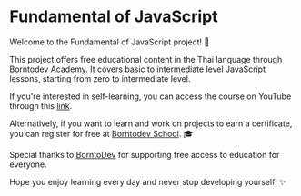 # Fundamental of JavaScript

Welcome to the Fundamental of JavaScript project! 🚀

This project offers free educational content in the Thai language through Borntodev Academy. It covers basic to intermediate level JavaScript lessons, starting from zero to intermediate level.

If you're interested in self-learning, you can access the course on YouTube through this [link](https://www.youtube.com/watch?v=pKsEQN3z54E&ab_channel=BorntoDev).

Alternatively, if you want to learn and work on projects to earn a certificate, you can register for free at [Borntodev School](https://school.borntodev.com/course/introduction-to-javascript). 🎓

Special thanks to [BorntoDev](https://borntodev.com) for supporting free access to education for everyone.

Hope you enjoy learning every day and never stop developing yourself! ✨
